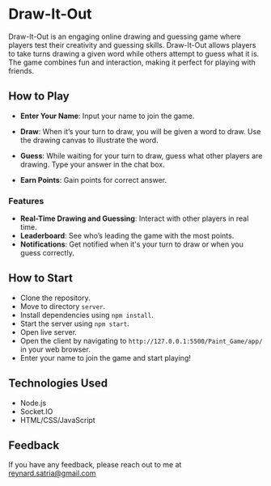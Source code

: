
# Draw-It-Out

Draw-It-Out is an engaging online drawing and guessing game where players test their creativity and guessing skills. Draw-It-Out allows players to take turns drawing a given word while others attempt to guess what it is. The game combines fun and interaction, making it perfect for playing with friends.


## How to Play


- **Enter Your Name**: Input your name to join the game.

- **Draw**: When it’s your turn to draw, you will be given a word to draw. Use the drawing canvas to illustrate the word.

- **Guess**: While waiting for your turn to draw, guess what other players are drawing. Type your answer in the chat box.

- **Earn Points**: Gain points for correct answer.


### Features

- **Real-Time Drawing and Guessing**: Interact with other players in real time.
- **Leaderboard**: See who’s leading the game with the most points.
- **Notifications**: Get notified when it's your turn to draw or when you guess correctly.

## How to Start

- Clone the repository.
- Move to directory `server`.
- Install dependencies using `npm install`.
- Start the server using `npm start`.
- Open live server.
- Open the client by navigating to `http://127.0.0.1:5500/Paint_Game/app/` in your web browser.
- Enter your name to join the game and start playing!

## Technologies Used

- Node.js
- Socket.IO
- HTML/CSS/JavaScript
  
## Feedback

If you have any feedback, please reach out to me at reynard.satria@gmail.com
